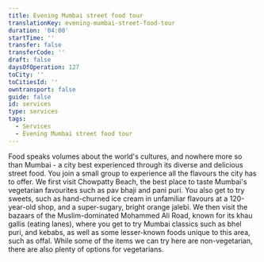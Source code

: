 ```yaml
---
title: Evening Mumbai street food tour
translationKey: evening-mumbai-street-food-tour
duration: '04:00'
startTime: ''
transfer: false
transferCode: ''
draft: false
daysOfOperation: 127
toCity: ''
toCitiesId: ''
owntransport: false
guide: false
id: services
type: services
tags:
  - Services
  - Evening Mumbai street food tour
---
```

Food speaks volumes about the world's cultures, and nowhere more so than Mumbai - a city best experienced through its diverse and delicious street food. You join a small group to experience all the flavours the city has to offer. We first visit Chowpatty Beach, the best place to taste Mumbai's vegetarian favourites such as pav bhaji and pani puri. You also get to try sweets, such as hand-churned ice cream in unfamiliar flavours at a 120-year-old shop, and a super-sugary, bright orange jalebi.     We then visit the bazaars of the Muslim-dominated Mohammed Ali Road, known for its khau gallis (eating lanes), where you get to try Mumbai classics such as bhel puri, and kebabs, as well as some lesser-known foods unique to this area, such as offal. While some of the items we can try here are non-vegetarian, there are also plenty of options for vegetarians.